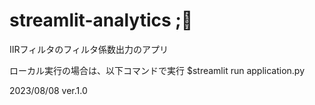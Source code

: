 # streamlit-analytics ;👀
IIRフィルタのフィルタ係数出力のアプリ

ローカル実行の場合は、以下コマンドで実行
$streamlit run application.py

2023/08/08 ver.1.0
